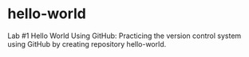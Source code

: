 # hello-world
Lab #1 Hello World Using GitHub: Practicing the version control system using GitHub by creating repository hello-world. 
